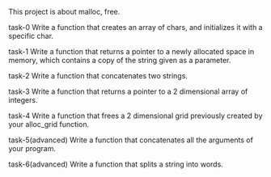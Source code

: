 This project is about malloc, free.

task-0 
Write a function that creates an array of chars, and initializes it with a specific char.

task-1
Write a function that returns a pointer to a newly allocated space in memory, which contains a copy of the string given as a parameter.

task-2
Write a function that concatenates two strings.

task-3
Write a function that returns a pointer to a 2 dimensional array of integers.

task-4
Write a function that frees a 2 dimensional grid previously created by your alloc_grid function.

task-5(advanced)
Write a function that concatenates all the arguments of your program.

task-6(advanced)
Write a function that splits a string into words.
